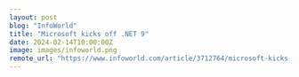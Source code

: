 ```yaml
---
layout: post
blog: "InfoWorld"
title: "Microsoft kicks off .NET 9"
date: 2024-02-14T10:00:00Z
image: images/infoworld.png
remote_url: "https://www.infoworld.com/article/3712764/microsoft-kicks-off-net-9.html#tk.rss_applicationdevelopment"
---
```

